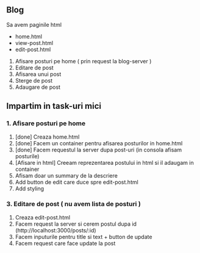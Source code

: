 ## Blog

Sa avem paginile html

- home.html
- view-post.html
- edit-post.html

1. Afisare posturi pe home ( prin request la blog-server )
2. Editare de post
3. Afisarea unui post
4. Sterge de post
5. Adaugare de post

## Impartim in task-uri mici

### 1. Afisare posturi pe home

1. [done] Creaza home.html
2. [done] Facem un container pentru afisarea posturilor in home.html
3. [done] Facem requestul la server dupa post-uri (in consola afisam posturile)
4. [Afisare in html] Creeam reprezentarea postului in html si il adaugam in container
5. Afisam doar un summary de la descriere
6. Add button de edit care duce spre edit-post.html
7. Add styling

### 3. Editare de post ( nu avem lista de posturi )

1. Creaza edit-post.html
2. Facem request la server si cerem postul dupa id (http://localhost:3000/posts/:id)
3. Facem inputurile pentru title si text + button de update
4. Facem request care face update la post

